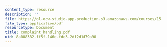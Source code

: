 ```yaml
---
content_type: resource
description: ''
file: https://ol-ocw-studio-app-production.s3.amazonaws.com/courses/15-667-negotiation-and-conflict-management-spring-2001/8a008382ff5f146efde32df2d1d79a90_complaint_handling.pdf
file_type: application/pdf
resourcetype: Document
title: complaint_handling.pdf
uid: 8a008382-ff5f-146e-fde3-2df2d1d79a90
---
```

